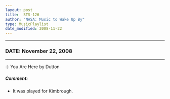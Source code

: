 ```yaml
---
layout: post
title:  STS-126
author: "NASA: Music to Wake Up By"
type: MusicPlaylist
date_modified: 2008-11-22
---
```


----
### DATE: November 22, 2008
----
⊹ You Are Here by Dutton

##### Comment:
* It was played for Kimbrough.
